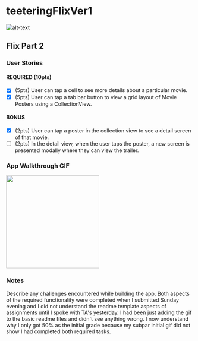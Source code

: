 # teeteringFlixVer1
![alt-text](https://github.com/teeteringcarabiner/teeteringFlixVer1/blob/main/assignment2b.gif)

## Flix Part 2

### User Stories

#### REQUIRED (10pts)
- [X] (5pts) User can tap a cell to see more details about a particular movie.
- [X] (5pts) User can tap a tab bar button to view a grid layout of Movie Posters using a CollectionView.

#### BONUS
- [X] (2pts) User can tap a poster in the collection view to see a detail screen of that movie.
- [ ] (2pts) In the detail view, when the user taps the poster, a new screen is presented modally where they can view the trailer.

### App Walkthrough GIF

<img src="https://github.com/teeteringcarabiner/teeteringFlixVer1/blob/main/assignment2b.gif" width=250><br>

### Notes
Describe any challenges encountered while building the app.
Both aspects of the required functionality were completed when I submitted Sunday evening and I did not understand the readme template aspects of assignments until I spoke with TA's yesterday. I had been just adding the gif to the basic readme files and didn't see anything wrong. I now understand why I only got 50% as the initial grade because my subpar initial gif did not show I had completed both required tasks.
